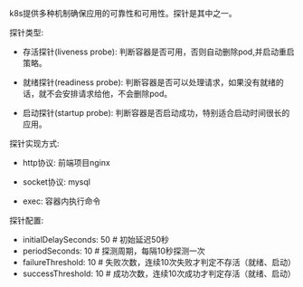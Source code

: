 k8s提供多种机制确保应用的可靠性和可用性。探针是其中之一。

探针类型: 

* 存活探针(liveness probe): 判断容器是否可用，否则自动删除pod,并启动重启策略。

* 就绪探针(readiness probe): 判断容器是否可以处理请求，如果没有就绪的话，就不会安排请求给他，不会删除pod。

* 启动探针(startup probe): 判断容器是否启动成功，特别适合启动时间很长的应用。

探针实现方式: 

* http协议: 前端项目nginx

* socket协议: mysql

* exec: 容器内执行命令

探针配置: 

* initialDelaySeconds: 50  # 初始延迟50秒
* periodSeconds: 10  # 探测周期，每隔10秒探测一次
* failureThreshold: 10  # 失败次数，连续10次失败才判定不存活（就绪、启动）
* successThreshold: 10  # 成功次数，连续10次成功才判定存活（就绪、启动）
